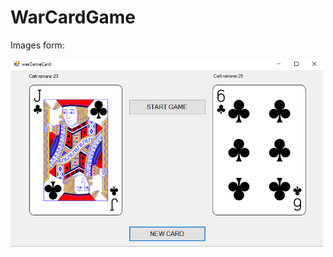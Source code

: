 # WarCardGame

Images form: 

<img src="https://raw.githubusercontent.com/petrisorcraciun/WarCardGame/master/images_app/2.PNG" height="300px" />
